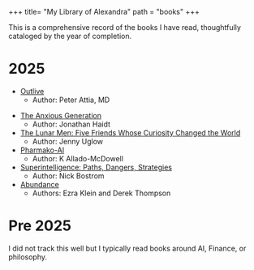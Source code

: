 +++
title= "My Library of Alexandra"
path = "books"
+++


This is a comprehensive record of the books I have read, thoughtfully cataloged by the year of completion.

# 2025
- [Outlive](https://www.goodreads.com/book/show/61153739-outlive)
    - Author: Peter Attia, MD
* [The Anxious Generation](https://www.goodreads.com/book/show/127116265-the-anxious-generation)
    - Author: Jonathan Haidt
* [The Lunar Men: Five Friends Whose Curiosity Changed the World](https://www.goodreads.com/book/show/87304.The_Lunar_Men)
   - Author: Jenny Uglow
* [Pharmako-AI](https://www.goodreads.com/book/show/57082316-pharmako-ai)
   - Author: K Allado-McDowell
* [Superintelligence: Paths, Dangers, Strategies](https://www.goodreads.com/book/show/20527133-superintelligence)
   - Author: Nick Bostrom
* [Abundance](https://www.goodreads.com/book/show/13187824-abundance)
   - Authors: Ezra Klein and Derek Thompson

# Pre 2025
I did not track this well but I typically read books around AI, Finance, or philosophy.


